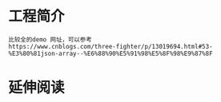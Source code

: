 # 工程简介
```properties
比较全的demo 网址，可以参考
https://www.cnblogs.com/three-fighter/p/13019694.html#53-%E3%80%81json-array--%E6%88%90%E5%91%98%E5%8F%98%E9%87%8F
```
# 延伸阅读



